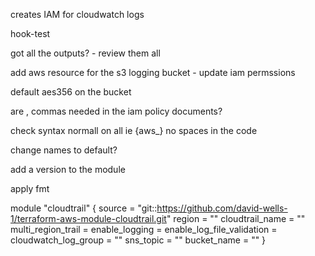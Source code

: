 creates IAM for cloudwatch logs

hook-test

got all the outputs? - review them all


add aws resource for the s3 logging bucket - update iam permssions



default aes356 on the bucket

are , commas needed in the iam policy documents?

check syntax normall on all ie {aws_} no spaces in the code

change names to default?

add a version to the module

apply fmt


module "cloudtrail" {
  source                     = "git::https://github.com/david-wells-1/terraform-aws-module-cloudtrail.git"
  region                     = ""
  cloudtrail_name            = ""
  multi_region_trail         = 
  enable_logging             = 
  enable_log_file_validation = 
  cloudwatch_log_group       = ""
  sns_topic                  = ""
  bucket_name                = ""
}